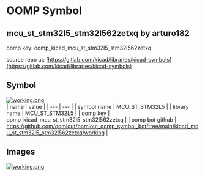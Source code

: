 # OOMP Symbol  
## mcu_st_stm32l5_stm32l562zetxq  by arturo182  
  
oomp key: oomp_kicad_mcu_st_stm32l5_stm32l562zetxq  
  
source repo at: [https://gitlab.com/kicad/libraries/kicad-symbols](https://gitlab.com/kicad/libraries/kicad-symbols)  
## Symbol  
  
[![working.png](working_600.png)](working.png)  
| name | value | 
| --- | --- | 
| symbol name | MCU_ST_STM32L5 | 
| library name | MCU_ST_STM32L5 | 
| oomp key | oomp_kicad_mcu_st_stm32l5_stm32l562zetxq | 
| oomp bot github | https://github.com/oomlout/oomlout_oomp_symbol_bot/tree/main/kicad_mcu_st_stm32l5_stm32l562zetxq/working | 
## Images  
  
[![working.png](working_140.png)](working.png)  
